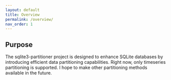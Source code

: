 ```yaml
---
layout: default
title: Overview
permalink: /overview/
nav_order: 1
---
```




##  Purpose
The sqlite3-partitioner project is designed to enhance SQLite databases by introducing efficient data partitioning capabilities. Right now, only timeseries partitioning is supported. I hope to make other partitioning methods available in the future.


